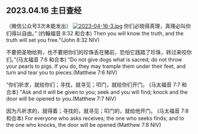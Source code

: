 ## 2023.04.16 主日查经 
（微信公众号3次未能发出）
[![2023-04-16-3.jpg](https://i.postimg.cc/GpRbpb7Q/2023-04-16-3.jpg)](https://postimg.cc/QFf24Zr9)
你们必晓得真理，真理必叫你们得以自由。” (约翰福音 8:32 和合本)
Then you will know the truth, and the truth will set you free.”(John 8:32 NIV)

不要把圣物给狗，也不要把你们的珍珠丢在猪前，恐怕它践踏了珍珠，转过来咬你们。”(马太福音 7:6 和合本)
“Do not give dogs what is sacred; do not throw your pearls to pigs. If you do, they may trample them under their feet, and turn and tear you to pieces.(Matthew 7:6 NIV)

“你们祈求，就给你们；寻找，就寻见；叩门，就给你们开门。 (马太福音 7:7 和合本)
“Ask and it will be given to you; seek and you will find; knock and the door will be opened to you.(Matthew 7:7 NIV)

因为凡祈求的，就得着；寻找的，就寻见；叩门的，就给他开门。 (马太福音 7:8 和合本)
For everyone who asks receives; the one who seeks finds; and to the one who knocks, the door will be opened.(Matthew 7:8 NIV)
